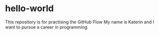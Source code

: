 # hello-world
This repository is for practising the GitHub Flow
My name is Katerin and I want to pursue a career in programming.
